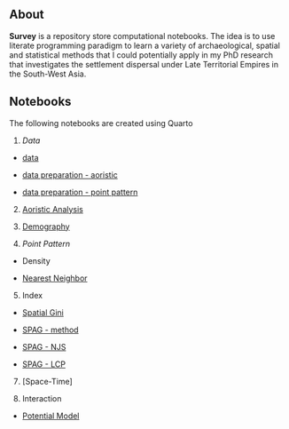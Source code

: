 ## About

**Survey** is a repository store computational notebooks. The idea is to use literate programming paradigm to learn a variety of archaeological, spatial and statistical methods that I could potentially apply in my PhD research that investigates the settlement dispersal under Late Territorial Empires in the South-West Asia.


## Notebooks

The following notebooks are created using Quarto

1. *Data*

 * [data](https://topographos.github.io/survey/01-data/data.html)
 
 * [data preparation - aoristic](https://topographos.github.io/survey/01-data/data_prep_aoristic.html)
 
 * [data preparation - point pattern](https://topographos.github.io/survey/01-data/data_prep_ppp.html)
 
2. [Aoristic Analysis](https://topographos.github.io/survey/02-aorist/aorist.html)

3. [Demography](https://topographos.github.io/survey/03-demography/demo.html)

4. *Point Pattern*

 * Density
 
 * [Nearest Neighbor](https://topographos.github.io/survey/04-point-pattern/nearest-neighbour.html) 
 
5. Index
  
 * [Spatial Gini](https://topographos.github.io/survey/08-spatial-gini/sp-gini.html)

 * [SPAG - method](https://topographos.github.io/survey/05-spag/spag_index.html)
 
 * [SPAG - NJS](https://topographos.github.io/survey/05-spag/spag_nj.html)
 
 * [SPAG - LCP](https://topographos.github.io/survey/05-spag/spag_lcp.html)
  

7. [Space-Time]

6. Interaction

* [Potential Model](https://topographos.github.io/survey/07-potential/potential.html)
